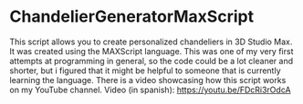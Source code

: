 # ChandelierGeneratorMaxScript
This script allows you to create personalized chandeliers in 3D Studio Max. It was created using the MAXScript language. This was one of my very first attempts at programming in general, so the code could be a lot cleaner and shorter, but i figured that it might be helpful to someone that is currently learning the language. There is a video showcasing how this script works on my YouTube channel.
Video (in spanish): https://youtu.be/FDcRi3rOdcA
